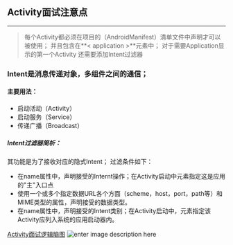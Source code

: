 ## Activity面试注意点
---
> 每个Activity都必须在项目的（AndroidManifest）清单文件中声明才可以被使用；
> 并且包含在**< application >**元素中；
> 对于需要Application显示的第一个Activity 还需要添加Intent过滤器
### Intent是消息传递对象，多组件之间的通信；
#### 主要用法：
+ 启动活动（Activity）
+ 启动服务（Service）
+ 传递广播（Broadcast） 
##### Intent过滤器简析：
其功能是为了接收对应的隐式Intent；
过滤条件如下：
+ <action> 在name属性中，声明接受的Internt操作；在Activity启动中元素指定这是应用的"主"入口点
+ <data> 使用一个或多个指定数据URL各个方面（scheme，host，port，path等）和MIME类型的属性，声明接受的数据类型。
+ <category> 在name属性中，声明接受的Intent类别；在Activity启动中，元素指定该Activity应列入系统的应用启动器内。



[Activity面试逻辑脑图](https://github.com/kiboooo/-/blob/master/Activity%E7%9A%84%E7%94%9F%E5%91%BD%E5%91%A8%E6%9C%9F%E8%84%91%E5%9B%BE%20.png?raw=true)
![enter image description here](http://123.207.145.251:8080/SimpleBox/picture/1513776716680.jpg)